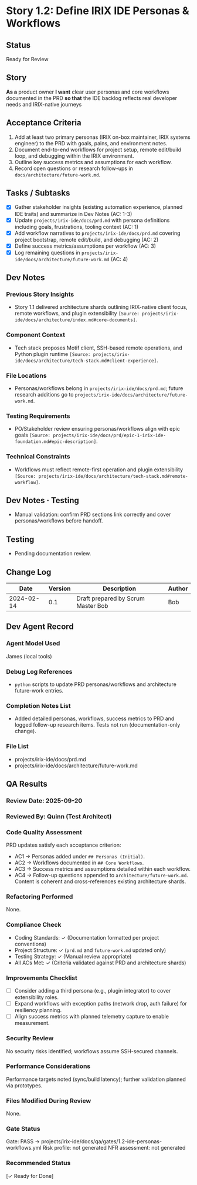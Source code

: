 # Story 1.2: Define IRIX IDE Personas & Workflows

## Status
Ready for Review

## Story
**As a** product owner
**I want** clear user personas and core workflows documented in the PRD
**so that** the IDE backlog reflects real developer needs and IRIX-native journeys

## Acceptance Criteria
1. Add at least two primary personas (IRIX on-box maintainer, IRIX systems engineer) to the PRD with goals, pains, and environment notes.
2. Document end-to-end workflows for project setup, remote edit/build loop, and debugging within the IRIX environment.
3. Outline key success metrics and assumptions for each workflow.
4. Record open questions or research follow-ups in `docs/architecture/future-work.md`.

## Tasks / Subtasks
- [x] Gather stakeholder insights (existing automation experience, planned IDE traits) and summarize in Dev Notes (AC: 1-3)
- [x] Update `projects/irix-ide/docs/prd.md` with persona definitions including goals, frustrations, tooling context (AC: 1)
- [x] Add workflow narratives to `projects/irix-ide/docs/prd.md` covering project bootstrap, remote edit/build, and debugging (AC: 2)
- [x] Define success metrics/assumptions per workflow (AC: 3)
- [x] Log remaining questions in `projects/irix-ide/docs/architecture/future-work.md` (AC: 4)

## Dev Notes
### Previous Story Insights
- Story 1.1 delivered architecture shards outlining IRIX-native client focus, remote workflows, and plugin extensibility `[Source: projects/irix-ide/docs/architecture/index.md#core-documents]`.

### Component Context
- Tech stack proposes Motif client, SSH-based remote operations, and Python plugin runtime `[Source: projects/irix-ide/docs/architecture/tech-stack.md#client-experience]`.

### File Locations
- Personas/workflows belong in `projects/irix-ide/docs/prd.md`; future research additions go to `projects/irix-ide/docs/architecture/future-work.md`.

### Testing Requirements
- PO/Stakeholder review ensuring personas/workflows align with epic goals `[Source: projects/irix-ide/docs/prd/epic-1-irix-ide-foundation.md#epic-description]`.

### Technical Constraints
- Workflows must reflect remote-first operation and plugin extensibility `[Source: projects/irix-ide/docs/architecture/tech-stack.md#remote-workflow]`.

## Dev Notes · Testing
- Manual validation: confirm PRD sections link correctly and cover personas/workflows before handoff.

## Testing
- Pending documentation review.

## Change Log
| Date       | Version | Description                               | Author |
|------------|---------|-------------------------------------------|--------|
| 2024-02-14 | 0.1     | Draft prepared by Scrum Master Bob        | Bob    |

## Dev Agent Record
### Agent Model Used
James (local tools)

### Debug Log References
- `python` scripts to update PRD personas/workflows and architecture future-work entries.

### Completion Notes List
- Added detailed personas, workflows, success metrics to PRD and logged follow-up research items. Tests not run (documentation-only change).

### File List
- projects/irix-ide/docs/prd.md
- projects/irix-ide/docs/architecture/future-work.md


## QA Results
### Review Date: 2025-09-20

### Reviewed By: Quinn (Test Architect)

### Code Quality Assessment
PRD updates satisfy each acceptance criterion:
- AC1 → Personas added under `## Personas (Initial)`.
- AC2 → Workflows documented in `## Core Workflows`.
- AC3 → Success metrics and assumptions detailed within each workflow.
- AC4 → Follow-up questions appended to `architecture/future-work.md`.
Content is coherent and cross-references existing architecture shards.

### Refactoring Performed
None.

### Compliance Check
- Coding Standards: ✓ (Documentation formatted per project conventions)
- Project Structure: ✓ (`prd.md` and `future-work.md` updated only)
- Testing Strategy: ✓ (Manual review appropriate)
- All ACs Met: ✓ (Criteria validated against PRD and architecture shards)

### Improvements Checklist
- [ ] Consider adding a third persona (e.g., plugin integrator) to cover extensibility roles.
- [ ] Expand workflows with exception paths (network drop, auth failure) for resiliency planning.
- [ ] Align success metrics with planned telemetry capture to enable measurement.

### Security Review
No security risks identified; workflows assume SSH-secured channels.

### Performance Considerations
Performance targets noted (sync/build latency); further validation planned via prototypes.

### Files Modified During Review
None.

### Gate Status
Gate: PASS → projects/irix-ide/docs/qa/gates/1.2-ide-personas-workflows.yml
Risk profile: not generated
NFR assessment: not generated

### Recommended Status
[✓ Ready for Done]

